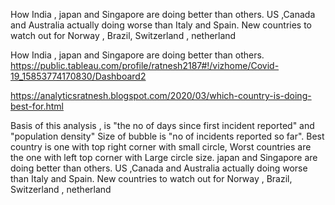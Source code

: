 How India , japan and Singapore are doing better than others.
 US ,Canada and Australia actually doing worse than Italy and Spain. 
 New countries to watch out for Norway , Brazil, Switzerland , netherland

 How India , japan and Singapore are doing better than others.
https://public.tableau.com/profile/ratnesh2187#!/vizhome/Covid-19_15853774170830/Dashboard2

https://analyticsratnesh.blogspot.com/2020/03/which-country-is-doing-best-for.html

Basis of this analysis , is "the no of days since first incident reported" and "population density"
Size of bubble is "no of incidents reported so far".
Best country is one with top right corner with small circle,
Worst countries are the one with left top corner with Large circle size.
japan and Singapore are doing better than others.
 US ,Canada and Australia actually doing worse than Italy and Spain. 
 New countries to watch out for Norway , Brazil, Switzerland , netherland